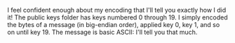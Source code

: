 I feel confident enough about my encoding that I'll tell you exactly how I did it! The public keys
folder has keys numbered 0 through 19. I simply encoded the bytes of a message (in big-endian
order), applied key 0, key 1, and so on until key 19. The message is basic ASCII: I'll tell you that
much.
